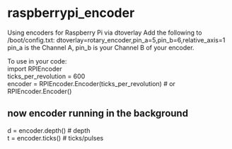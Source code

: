 # raspberrypi_encoder
Using encoders for Raspberry Pi via dtoverlay
Add the following to /boot/config.txt:
dtoverlay=rotary_encoder,pin_a=5,pin_b=6,relative_axis=1  
pin_a is the Channel A, pin_b is your Channel B of your encoder.

To use in your code:  
import RPIEncoder  
ticks_per_revolution = 600  
encoder = RPIEncoder.Encoder(ticks_per_revolution) # or RPIEncoder.Encoder()    
## now encoder running in the background  
d = encoder.depth() # depth  
t = encoder.ticks() # ticks/pulses  
